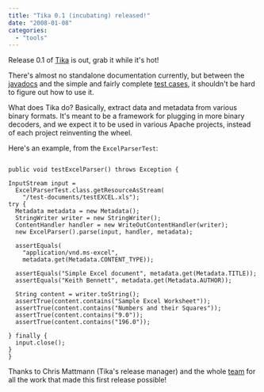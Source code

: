 ```yaml
---
title: "Tika 0.1 (incubating) released!"
date: "2008-01-08"
categories: 
  - "tools"
---
```


Release 0.1 of [Tika](http://incubator.apache.org/tika/) is out, grab it while it's hot!

There's almost no standalone documentation currently, but between the [javadocs](http://incubator.apache.org/tika/apidocs/index.html) and the simple and fairly complete [test cases](http://svn.apache.org/repos/asf/incubator/tika/trunk/src/test/java/org/apache/tika/), it shouldn't be hard to figure out how to use it.

What does Tika do? Basically, extract data and metadata from various binary formats. It's meant to be a framework for plugging in more binary decoders, and we expect it to be used in various Apache projects, instead of each project reinventing the wheel.

Here's an example, from the `ExcelParserTest`:

```

public void testExcelParser() throws Exception {

InputStream input =
  ExcelParserTest.class.getResourceAsStream(
    "/test-documents/testEXCEL.xls");
try {
  Metadata metadata = new Metadata();
  StringWriter writer = new StringWriter();
  ContentHandler handler = new WriteOutContentHandler(writer);
  new ExcelParser().parse(input, handler, metadata);

  assertEquals(
    "application/vnd.ms-excel",
    metadata.get(Metadata.CONTENT_TYPE));

  assertEquals("Simple Excel document", metadata.get(Metadata.TITLE));
  assertEquals("Keith Bennett", metadata.get(Metadata.AUTHOR));

  String content = writer.toString();
  assertTrue(content.contains("Sample Excel Worksheet"));
  assertTrue(content.contains("Numbers and their Squares"));
  assertTrue(content.contains("9.0"));
  assertTrue(content.contains("196.0"));

} finally {
  input.close();
}
}
```

Thanks to Chris Mattmann (Tika's release manager) and the whole [team](http://incubator.apache.org/tika/team-list.html) for all the work that made this first release possible!
